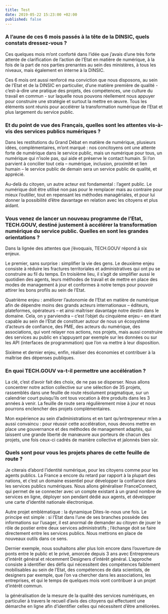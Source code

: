 ```yaml
---
title: Test
date: 2019-05-22 15:23:00 +02:00
published: false
---
```


### A l’aune de ces 6 mois passés à la tête de la DINSIC, quels constats dressez-vous ?

Ces quelques mois m’ont conforté dans l’idée que j’avais d’une très forte attente de clarification de l’action de l’Etat en matière de numérique, à la fois de la part de nos parties prenantes au sein des ministères, à tous les niveaux, mais également en interne à la DINSIC.

Ces 6 mois ont aussi renforcé ma conviction que nous disposons, au sein de l’Etat et de la DINSIC en particulier, d’une matière première de qualité - c’est-à-dire une pratique des projets, des compétences, une culture du travail en commun - sur laquelle nous pouvons réellement nous appuyer pour construire une stratégie et surtout la mettre en œuvre. Tous les éléments sont réunis pour accélérer la transformation numérique de l’Etat et plus largement du service public.

### **Et du point de vue des Français, quelles sont les attentes vis-à-vis des services publics numériques ?**

Dans les restitutions du Grand Débat en matière de numérique, plusieurs idées, complémentaires, m’ont marqué : nos concitoyens ont une attente forte de numérique dans le service public, mais un numérique pour tous, un numérique qui n’isole pas, qui aide et préserve le contact humain. Si l’on parvient à concilier tout cela – numérique, inclusion, proximité et lien humain – le service public de demain sera un service public de qualité, et apprécié.

Au-delà du citoyen, un autre acteur est fondamental : l’agent public. Le numérique doit être utilisé non pas pour le remplacer mais au contraire pour mieux l’outiller, tout en repensant les méthodes managériales, et pour lui donner la possibilité d’être davantage en relation avec les citoyens et plus aidant.

### **Vous venez de lancer un nouveau programme de l’Etat, TECH.GOUV, destiné justement à accélérer la transformation numérique du service public. Quelles en sont les grandes orientations ?**

Dans la lignée des attentes que j’évoquais, TECH.GOUV répond à six enjeux.

Le premier, sans surprise : simplifier la vie des gens. Le deuxième enjeu consiste à réduire les fractures territoriales et administratives qui ont pu se construire au fil du temps. En troisième lieu, il s’agit de simplifier aussi le quotidien des agents, leurs méthodes de travail et de mettre en place des modes de management à jour et conformes à notre temps pour pouvoir attirer les bons profils au sein de l’Etat.

Quatrième enjeu : améliorer l’autonomie de l’Etat en matière de numérique afin de dépendre moins des grands acteurs internationaux – éditeurs, plateformes, opérateurs – et ainsi maîtriser davantage notre destin dans le domaine. Cela, on y parviendra – c’est l’objet du cinquième enjeu – en étant capable au sein de l’Etat de constituer autour de nous un écosystème d’acteurs de confiance, des PME, des acteurs du numérique, des associations, qui vont relayer nos actions, nos projets, mais aussi construire des services au public en s’appuyant par exemple sur les données ou sur les API (interfaces de programmation) que l’on va mettre à leur disposition.

Sixième et dernier enjeu, enfin, réaliser des économies et contribuer à la maîtrise des dépenses publiques.

### **En quoi TECH.GOUV va-t-il permettre une accélération ?**

La clé, c’est d’avoir fait des choix, de ne pas se disperser. Nous allons concentrer notre action collective sur une sélection de 35 projets, rassemblés dans une feuille de route résolument pragmatique, sur un calendrier court puisqu’ils ont tous vocation à être produits dans les 3 années à venir. La feuille de route sera régulièrement mise à jour et nous pourrons enclencher des projets complémentaires.

Mon expérience au sein d’administrations et en tant qu’entrepreneur m’en a aussi convaincu : pour réussir cette accélération, nous devons mettre en place une gouvernance et des méthodes de management adaptés, qui laissent une grande liberté de manœuvre aux porteurs de chacun des projets, une fois ceux-ci cadrés de manière collective et jalonnés bien sûr.

### **Quels sont pour vous les projets phares de cette feuille de route ?**

Je citerais d’abord l’identité numérique, pour les citoyens comme pour les agents publics. La France a encore du retard par rapport à la plupart des nations, et c’est un domaine essentiel pour développer la confiance dans les services publics numériques. Nous allons généraliser FranceConnect, qui permet de se connecter avec un compte existant à un grand nombre de services en ligne, déployer son pendant dédié aux agents, et développer une carte d’identité nationale électronique.

Autre projet emblématique : la dynamique Dites-le-nous une fois. Le principe est simple : si l’Etat dans l’une de ses branches possède des informations sur l’usager, il est anormal de demander au citoyen de jouer le rôle de postier entre deux services administratifs ; l’échange doit se faire directement entre les services publics. Nous mettrons en place de nouveaux outils dans ce sens.

Dernier exemple, nous souhaitons aller plus loin encore dans l’ouverture de ponts entre le public et le privé, amorcée depuis 3 ans avec Entrepreneurs d’intérêt général et récemment Designers d’intérêt général. L’approche consiste à identifier des défis qui nécessitent des compétences faiblement mobilisables au sein de l’Etat, des compétences de data scientists, de designers par exemple, que l’on va chercher dans les associations, les entreprises, et qui le temps de quelques mois vont contribuer à un projet d’intérêt commun.

la généralisation de la mesure de la qualité des services numériques, en particulier à travers le recueil d’avis des citoyens qui effectuent une démarche en ligne afin d’identifier celles qui nécessitent d’être améliorées.